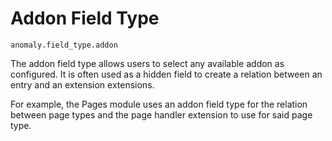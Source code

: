 # Addon Field Type 

`anomaly.field_type.addon`

The addon field type allows users to select any available addon as configured. It is often used as a hidden field to create a relation between an entry and an extension extensions.

For example, the Pages module uses an addon field type for the relation between page types and the page handler extension to use for said page type.
